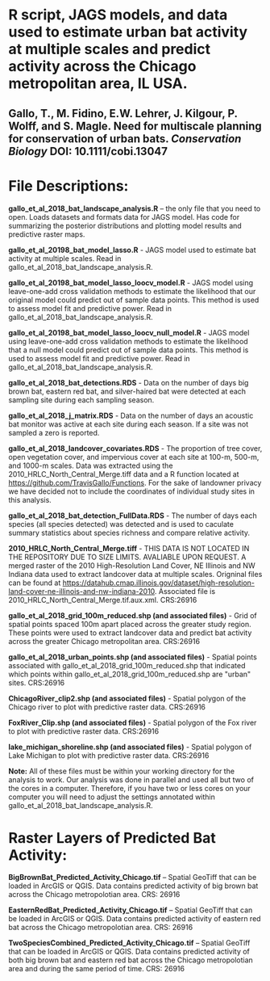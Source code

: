 # R script, JAGS models, and data used to estimate urban bat activity at multiple scales and predict activity across the Chicago metropolitan area, IL USA.
## **Gallo, T., M. Fidino, E.W. Lehrer, J. Kilgour, P. Wolff, and S. Magle. Need for multiscale planning for conservation of urban bats. _Conservation Biology_ DOI: 10.1111/cobi.13047**
# **File Descriptions:**
**gallo_et_al_2018_bat_landscape_analysis.R** – the only file that you need to open. Loads datasets and formats data for JAGS model. Has code for summarizing the posterior distributions and plotting model results and predictive raster maps.

**gallo_et_al_20198_bat_model_lasso.R** - JAGS model used to estimate bat activity at multiple scales. Read in gallo_et_al_2018_bat_landscape_analysis.R.

**gallo_et_al_20198_bat_model_lasso_loocv_model.R** - JAGS model using leave-one-add cross validation methods to estimate the likelihood that our original model could predict out of sample data points. This method is used to assess model fit and predictive power. Read in gallo_et_al_2018_bat_landscape_analysis.R.

**gallo_et_al_20198_bat_model_lasso_loocv_null_model.R** - JAGS model using leave-one-add cross validation methods to estimate the likelihood that a null model could predict out of sample data points. This method is used to assess model fit and predictive power. Read in gallo_et_al_2018_bat_landscape_analysis.R.

**gallo_et_al_2018_bat_detections.RDS** - Data on the number of days big brown bat, eastern red bat, and silver-haired bat were detected at each sampling site during each sampling season.

**gallo_et_al_2018_j_matrix.RDS** - Data on the number of days an acoustic bat monitor was active at each site during each season. If a site was not sampled a zero is reported.

**gallo_et_al_2018_landcover_covariates.RDS** - The proportion of tree cover, open vegetation cover, and impervious cover at each site at 100-m, 500-m, and 1000-m scales. Data was extracted using the 2010_HRLC_North_Central_Merge.tiff data and a R function located at https://github.com/TravisGallo/Functions. For the sake of landowner privacy we have decided not to include the coordinates of individual study sites in this analysis.

**gallo_et_al_2018_bat_detection_FullData.RDS** - The number of days each species (all species detected) was detected and is used to caculate summary statistics about species richness and compare relative activity.

**2010_HRLC_North_Central_Merge.tiff** - THIS DATA IS NOT LOCATED IN THE REPOSITORY DUE TO SIZE LIMITS. AVALIABLE UPON REQUEST. A merged raster of the 2010 High-Resolution Land Cover, NE Illinois and NW Indiana data used to extract landcover data at multiple scales. Origninal files can  be found at https://datahub.cmap.illinois.gov/dataset/high-resolution-land-cover-ne-illinois-and-nw-indiana-2010. Associated file is 2010_HRLC_North_Central_Merge.tif.aux.xml. CRS:26916

**gallo_et_al_2018_grid_100m_reduced.shp (and associated files)** - Grid of spatial points spaced 100m apart placed across the greater study region. These points were used to extract landcover data and predict bat activity across the greater Chicago metropolitan area. CRS:26916

**gallo_et_al_2018_urban_points.shp (and associated files)** - Spatial points associated with gallo_et_al_2018_grid_100m_reduced.shp that indicated which points within gallo_et_al_2018_grid_100m_reduced.shp are "urban" sites. CRS:26916

**ChicagoRiver_clip2.shp (and associated files)** - Spatial polygon of the Chicago river to plot with predictive raster data. CRS:26916

**FoxRiver_Clip.shp (and associated files)** - Spatial polygon of the Fox river to plot with predictive raster data. CRS:26916

**lake_michigan_shoreline.shp (and associated files)** - Spatial polygon of Lake Michigan to plot with predictive raster data. CRS:26916

**Note:** All of these files must be within your working directory for the analysis to work.  Our analysis was done in parallel and used all but two of the cores in a computer. Therefore, if you have two or less cores on your computer you will need to adjust the settings annotated within gallo_et_al_2018_bat_landscape_analysis.R.

# **Raster Layers of Predicted Bat Activity:**

**BigBrownBat_Predicted_Activity_Chicago.tif** – Spatial GeoTiff that can be loaded in ArcGIS or QGIS. Data contains predicted activity of big brown bat across the Chicago metropolotian area. CRS: 26916

**EasternRedBat_Predicted_Activity_Chicago.tif** – Spatial GeoTiff that can be loaded in ArcGIS or QGIS. Data contains predicted activity of eastern red bat across the Chicago metropolotian area. CRS: 26916

**TwoSpeciesCombined_Predicted_Activity_Chicago.tif** – Spatial GeoTiff that can be loaded in ArcGIS or QGIS. Data contains predicted activity of both big brown bat and eastern red bat across the Chicago metropolotian area and during the same period of time. CRS: 26916
